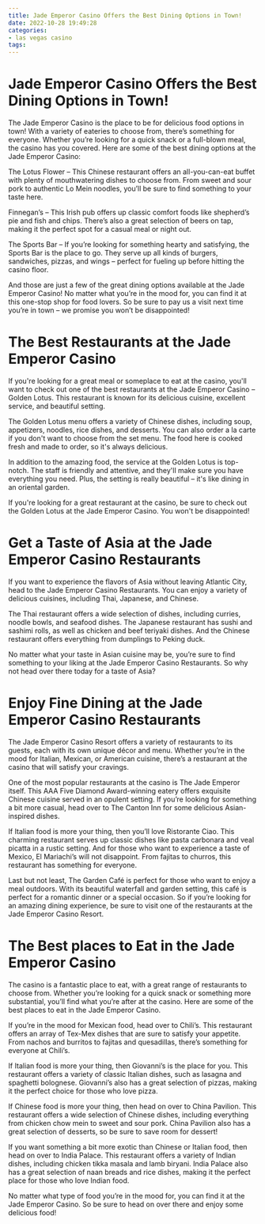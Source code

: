 ```yaml
---
title: Jade Emperor Casino Offers the Best Dining Options in Town!
date: 2022-10-28 19:49:28
categories:
- las vegas casino
tags:
---
```



#  Jade Emperor Casino Offers the Best Dining Options in Town!

The Jade Emperor Casino is the place to be for delicious food options in town! With a variety of eateries to choose from, there’s something for everyone. Whether you’re looking for a quick snack or a full-blown meal, the casino has you covered. Here are some of the best dining options at the Jade Emperor Casino:

The Lotus Flower – This Chinese restaurant offers an all-you-can-eat buffet with plenty of mouthwatering dishes to choose from. From sweet and sour pork to authentic Lo Mein noodles, you’ll be sure to find something to your taste here.

Finnegan’s – This Irish pub offers up classic comfort foods like shepherd’s pie and fish and chips. There’s also a great selection of beers on tap, making it the perfect spot for a casual meal or night out.

The Sports Bar – If you’re looking for something hearty and satisfying, the Sports Bar is the place to go. They serve up all kinds of burgers, sandwiches, pizzas, and wings – perfect for fueling up before hitting the casino floor.

And those are just a few of the great dining options available at the Jade Emperor Casino! No matter what you’re in the mood for, you can find it at this one-stop shop for food lovers. So be sure to pay us a visit next time you’re in town – we promise you won’t be disappointed!

#  The Best Restaurants at the Jade Emperor Casino

If you're looking for a great meal or someplace to eat at the casino, you'll want to check out one of the best restaurants at the Jade Emperor Casino – Golden Lotus. This restaurant is known for its delicious cuisine, excellent service, and beautiful setting.

The Golden Lotus menu offers a variety of Chinese dishes, including soup, appetizers, noodles, rice dishes, and desserts. You can also order a la carte if you don't want to choose from the set menu. The food here is cooked fresh and made to order, so it's always delicious.

In addition to the amazing food, the service at the Golden Lotus is top-notch. The staff is friendly and attentive, and they'll make sure you have everything you need. Plus, the setting is really beautiful – it's like dining in an oriental garden.

If you're looking for a great restaurant at the casino, be sure to check out the Golden Lotus at the Jade Emperor Casino. You won't be disappointed!

#  Get a Taste of Asia at the Jade Emperor Casino Restaurants

If you want to experience the flavors of Asia without leaving Atlantic City, head to the Jade Emperor Casino Restaurants. You can enjoy a variety of delicious cuisines, including Thai, Japanese, and Chinese.

The Thai restaurant offers a wide selection of dishes, including curries, noodle bowls, and seafood dishes. The Japanese restaurant has sushi and sashimi rolls, as well as chicken and beef teriyaki dishes. And the Chinese restaurant offers everything from dumplings to Peking duck.

No matter what your taste in Asian cuisine may be, you’re sure to find something to your liking at the Jade Emperor Casino Restaurants. So why not head over there today for a taste of Asia?

#  Enjoy Fine Dining at the Jade Emperor Casino Restaurants

The Jade Emperor Casino Resort offers a variety of restaurants to its guests, each with its own unique décor and menu. Whether you’re in the mood for Italian, Mexican, or American cuisine, there’s a restaurant at the casino that will satisfy your cravings.

One of the most popular restaurants at the casino is The Jade Emperor itself. This AAA Five Diamond Award-winning eatery offers exquisite Chinese cuisine served in an opulent setting. If you’re looking for something a bit more casual, head over to The Canton Inn for some delicious Asian-inspired dishes.

If Italian food is more your thing, then you’ll love Ristorante Ciao. This charming restaurant serves up classic dishes like pasta carbonara and veal picatta in a rustic setting. And for those who want to experience a taste of Mexico, El Mariachi’s will not disappoint. From fajitas to churros, this restaurant has something for everyone.

Last but not least, The Garden Café is perfect for those who want to enjoy a meal outdoors. With its beautiful waterfall and garden setting, this café is perfect for a romantic dinner or a special occasion. So if you’re looking for an amazing dining experience, be sure to visit one of the restaurants at the Jade Emperor Casino Resort.

#  The Best places to Eat in the Jade Emperor Casino

The casino is a fantastic place to eat, with a great range of restaurants to choose from. Whether you’re looking for a quick snack or something more substantial, you’ll find what you’re after at the casino. Here are some of the best places to eat in the Jade Emperor Casino.

If you’re in the mood for Mexican food, head over to Chili’s. This restaurant offers an array of Tex-Mex dishes that are sure to satisfy your appetite. From nachos and burritos to fajitas and quesadillas, there’s something for everyone at Chili’s.

If Italian food is more your thing, then Giovanni’s is the place for you. This restaurant offers a variety of classic Italian dishes, such as lasagna and spaghetti bolognese. Giovanni’s also has a great selection of pizzas, making it the perfect choice for those who love pizza.

If Chinese food is more your thing, then head on over to China Pavilion. This restaurant offers a wide selection of Chinese dishes, including everything from chicken chow mein to sweet and sour pork. China Pavilion also has a great selection of desserts, so be sure to save room for dessert!

If you want something a bit more exotic than Chinese or Italian food, then head on over to India Palace. This restaurant offers a variety of Indian dishes, including chicken tikka masala and lamb biryani. India Palace also has a great selection of naan breads and rice dishes, making it the perfect place for those who love Indian food.

No matter what type of food you’re in the mood for, you can find it at the Jade Emperor Casino. So be sure to head on over there and enjoy some delicious food!